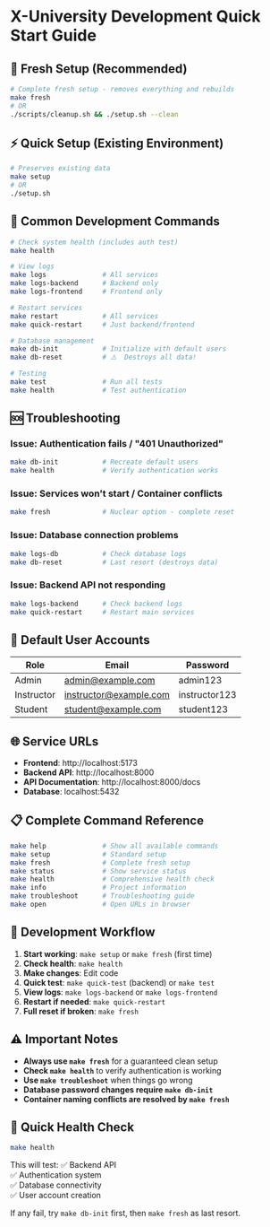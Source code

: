 # X-University Development Quick Start Guide

## 🚀 Fresh Setup (Recommended)

```bash
# Complete fresh setup - removes everything and rebuilds
make fresh
# OR
./scripts/cleanup.sh && ./setup.sh --clean
```

## ⚡ Quick Setup (Existing Environment)

```bash
# Preserves existing data
make setup
# OR  
./setup.sh
```

## 🔧 Common Development Commands

```bash
# Check system health (includes auth test)
make health

# View logs
make logs              # All services
make logs-backend      # Backend only
make logs-frontend     # Frontend only

# Restart services
make restart           # All services
make quick-restart     # Just backend/frontend

# Database management
make db-init           # Initialize with default users
make db-reset          # ⚠️  Destroys all data!

# Testing
make test              # Run all tests
make health            # Test authentication
```

## 🆘 Troubleshooting

### Issue: Authentication fails / "401 Unauthorized"
```bash
make db-init           # Recreate default users
make health            # Verify authentication works
```

### Issue: Services won't start / Container conflicts
```bash
make fresh             # Nuclear option - complete reset
```

### Issue: Database connection problems
```bash
make logs-db           # Check database logs
make db-reset          # Last resort (destroys data)
```

### Issue: Backend API not responding
```bash
make logs-backend      # Check backend logs
make quick-restart     # Restart main services
```

## 👥 Default User Accounts

| Role | Email | Password |
|------|-------|----------|
| Admin | admin@example.com | admin123 |
| Instructor | instructor@example.com | instructor123 |
| Student | student@example.com | student123 |

## 🌐 Service URLs

- **Frontend**: http://localhost:5173
- **Backend API**: http://localhost:8000
- **API Documentation**: http://localhost:8000/docs
- **Database**: localhost:5432

## 📋 Complete Command Reference

```bash
make help              # Show all available commands
make setup             # Standard setup
make fresh             # Complete fresh setup
make status            # Show service status
make health            # Comprehensive health check
make info              # Project information
make troubleshoot      # Troubleshooting guide
make open              # Open URLs in browser
```

## 🔄 Development Workflow

1. **Start working**: `make setup` or `make fresh` (first time)
2. **Check health**: `make health` 
3. **Make changes**: Edit code
4. **Quick test**: `make quick-test` (backend) or `make test`
5. **View logs**: `make logs-backend` or `make logs-frontend`
6. **Restart if needed**: `make quick-restart`
7. **Full reset if broken**: `make fresh`

## ⚠️  Important Notes

- **Always use `make fresh`** for a guaranteed clean setup
- **Check `make health`** to verify authentication is working
- **Use `make troubleshoot`** when things go wrong
- **Database password changes require `make db-init`**
- **Container naming conflicts are resolved by `make fresh`**

## 🎯 Quick Health Check

```bash
make health
```

This will test:
✅ Backend API  
✅ Authentication system  
✅ Database connectivity  
✅ User account creation  

If any fail, try `make db-init` first, then `make fresh` as last resort.
